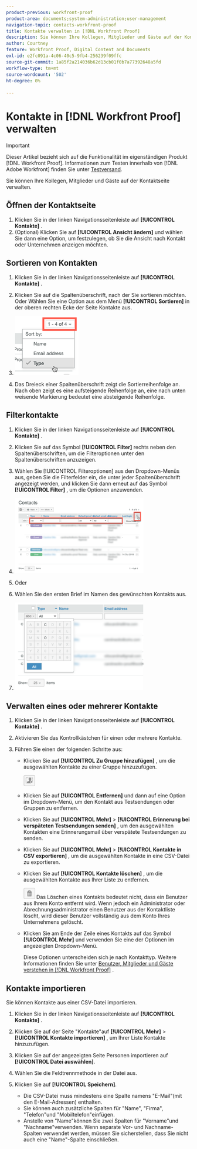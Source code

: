 ```yaml
---
product-previous: workfront-proof
product-area: documents;system-administration;user-management
navigation-topic: contacts-workfront-proof
title: Kontakte verwalten in [!DNL Workfront Proof]
description: Sie können Ihre Kollegen, Mitglieder und Gäste auf der Kontaktseite verwalten.
author: Courtney
feature: Workfront Proof, Digital Content and Documents
exl-id: e2fc091a-4c06-40c5-9fb4-256239f09ffc
source-git-commit: 1a85f2a214036b62d13cb01f0b7a77392648a5fd
workflow-type: tm+mt
source-wordcount: '502'
ht-degree: 0%

---
```


# Kontakte in [!DNL Workfront Proof] verwalten

>[!IMPORTANT]
>
>Dieser Artikel bezieht sich auf die Funktionalität im eigenständigen Produkt [!DNL Workfront Proof]. Informationen zum Testen innerhalb von [!DNL Adobe Workfront] finden Sie unter [Testversand](../../../review-and-approve-work/proofing/proofing.md).

Sie können Ihre Kollegen, Mitglieder und Gäste auf der Kontaktseite verwalten.

## Öffnen der Kontaktseite

1. Klicken Sie in der linken Navigationsseitenleiste auf **[!UICONTROL Kontakte]** .
1. (Optional) Klicken Sie auf **[!UICONTROL Ansicht ändern]** und wählen Sie dann eine Option, um festzulegen, ob Sie die Ansicht nach Kontakt oder Unternehmen anzeigen möchten.

## Sortieren von Kontakten

1. Klicken Sie in der linken Navigationsseitenleiste auf **[!UICONTROL Kontakte]** .
1. Klicken Sie auf die Spaltenüberschrift, nach der Sie sortieren möchten.
Oder
Wählen Sie eine Option aus dem Menü **[!UICONTROL Sortieren]** in der oberen rechten Ecke der Seite Kontakte aus.

1. ![Contacts_page-Sort_menu.png](assets/contacts-page-sort-menu.png)

1. Das Dreieck einer Spaltenüberschrift zeigt die Sortierreihenfolge an. Nach oben zeigt es eine aufsteigende Reihenfolge an, eine nach unten weisende Markierung bedeutet eine absteigende Reihenfolge.

## Filterkontakte

1. Klicken Sie in der linken Navigationsseitenleiste auf **[!UICONTROL Kontakte]** .
1. Klicken Sie auf das Symbol **[!UICONTROL Filter]** rechts neben den Spaltenüberschriften, um die Filteroptionen unter den Spaltenüberschriften anzuzeigen.
1. Wählen Sie [!UICONTROL Filteroptionen] aus den Dropdown-Menüs aus, geben Sie die Filterfelder ein, die unter jeder Spaltenüberschrift angezeigt werden, und klicken Sie dann erneut auf das Symbol **[!UICONTROL Filter]** , um die Optionen anzuwenden.
1. ![Contacts_page-filtering_options.png](assets/contacts-page-filtering-options-350x205.png)

1. Oder
1. Wählen Sie den ersten Brief im Namen des gewünschten Kontakts aus.
1. ![Contacts_page-filtering_by_letter.png](assets/contacts-page-filtering-by-letter-350x238.png)

## Verwalten eines oder mehrerer Kontakte

1. Klicken Sie in der linken Navigationsseitenleiste auf **[!UICONTROL Kontakte]** .
1. Aktivieren Sie das Kontrollkästchen für einen oder mehrere Kontakte.
1. Führen Sie einen der folgenden Schritte aus:

   * Klicken Sie auf **[!UICONTROL Zu Gruppe hinzufügen]** , um die ausgewählten Kontakte zu einer Gruppe hinzuzufügen.

     ![Add_to_Group_btn.png](assets/add-to-group-btn.png)

   * Klicken Sie auf **[!UICONTROL Entfernen]** und dann auf eine Option im Dropdown-Menü, um den Kontakt aus Testsendungen oder Gruppen zu entfernen.
   * Klicken Sie auf **[!UICONTROL Mehr]** > **[!UICONTROL Erinnerung bei verspäteten Testsendungen senden]** , um den ausgewählten Kontakten eine Erinnerungsmail über verspätete Testsendungen zu senden.

   * Klicken Sie auf **[!UICONTROL Mehr]** > **[!UICONTROL Kontakte in CSV exportieren]** , um die ausgewählten Kontakte in eine CSV-Datei zu exportieren.

   * Klicken Sie auf **[!UICONTROL Kontakte löschen]** , um die ausgewählten Kontakte aus Ihrer Liste zu entfernen.

     ![Trash_button.png](assets/trash-button.png)
Das Löschen eines Kontakts bedeutet nicht, dass ein Benutzer aus Ihrem Konto entfernt wird. Wenn jedoch ein Administrator oder Abrechnungsadministrator einen Benutzer aus der Kontaktliste löscht, wird dieser Benutzer vollständig aus dem Konto Ihres Unternehmens gelöscht.

   * Klicken Sie am Ende der Zeile eines Kontakts auf das Symbol **[!UICONTROL Mehr]** und verwenden Sie eine der Optionen im angezeigten Dropdown-Menü.

     Diese Optionen unterscheiden sich je nach Kontakttyp. Weitere Informationen finden Sie unter [Benutzer, Mitglieder und Gäste verstehen in [!DNL Workfront Proof]](../../../workfront-proof/wp-mnguserscontacts/contacts/use-members-guests.md) .

## Kontakte importieren

Sie können Kontakte aus einer CSV-Datei importieren.

1. Klicken Sie in der linken Navigationsseitenleiste auf **[!UICONTROL Kontakte]** .
1. Klicken Sie auf der Seite &quot;Kontakte&quot;auf **[!UICONTROL Mehr]** > **[!UICONTROL Kontakte importieren]** , um Ihrer Liste Kontakte hinzuzufügen.

1. Klicken Sie auf der angezeigten Seite Personen importieren auf **[!UICONTROL Datei auswählen]**.
1. Wählen Sie die Feldtrennmethode in der Datei aus.
1. Klicken Sie auf **[!UICONTROL Speichern]**.

   * Die CSV-Datei muss mindestens eine Spalte namens &quot;E-Mail&quot;(mit den E-Mail-Adressen) enthalten.
   * Sie können auch zusätzliche Spalten für &quot;Name&quot;, &quot;Firma&quot;, &quot;Telefon&quot;und &quot;Mobiltelefon&quot;einfügen.
   * Anstelle von &quot;Name&quot;können Sie zwei Spalten für &quot;Vorname&quot;und &quot;Nachname&quot;verwenden. Wenn separate Vor- und Nachname-Spalten verwendet werden, müssen Sie sicherstellen, dass Sie nicht auch eine &quot;Name&quot;-Spalte einschließen.
